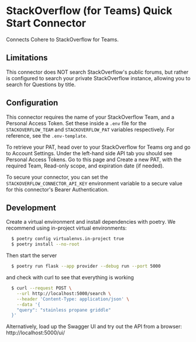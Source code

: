 # StackOverflow (for Teams) Quick Start Connector

Connects Cohere to StackOverflow for Teams.

## Limitations

This connector does NOT search StackOverflow's public forums, but rather is configured to search your private StackOverflow instance, allowing you to search for Questions by title.

## Configuration

This connector requires the name of your StackOverflow Team, and a Personal Access Token. Set these inside a `.env` file for the `STACKOVERFLOW_TEAM` and `STACKOVERFLOW_PAT` variables respectively. For reference, see the `.env-template`.

To retrieve your PAT, head over to your StackOverflow for Teams org and go to Account Settings. Under the left-hand side API tab you should see Personal Access Tokens. Go to this page and Create a new PAT, with the required Team, Read-only scope, and expiration date (if needed).

To secure your connector, you can set the `STACKOVERFLOW_CONNECTOR_API_KEY` environment variable to a secure value for this connector's Bearer Authentication.

## Development

Create a virtual environment and install dependencies with poetry. We recommend using in-project virtual environments:

```bash
  $ poetry config virtualenvs.in-project true
  $ poetry install --no-root
```

Then start the server

```bash
  $ poetry run flask --app provider --debug run --port 5000
```

and check with curl to see that everything is working

```bash
  $ curl --request POST \
    --url http://localhost:5000/search \
    --header 'Content-Type: application/json' \
    --data '{
    "query": "stainless propane griddle"
  }'
```

Alternatively, load up the Swagger UI and try out the API from a browser: http://localhost:5000/ui/
